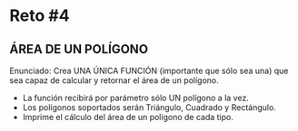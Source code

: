 # Reto #4

## ÁREA DE UN POLÍGONO

Enunciado: Crea UNA ÚNICA FUNCIÓN (importante que sólo sea una) que sea capaz de calcular y retornar el área de un polígono.

 - La función recibirá por parámetro sólo UN polígono a la vez.
 - Los polígonos soportados serán Triángulo, Cuadrado y Rectángulo.
 - Imprime el cálculo del área de un polígono de cada tipo.